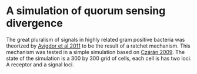 A simulation of quorum sensing divergence
======

The great pluralism of signals in highly related gram positive bacteria was
theorized by [Avigdor et al 2011] to be the result of a ratchet mechanism.
This mechanism was tested in a simple simulation based on [Czárán 2009].
The state of the simulation is a 300 by 300 grid of cells, each cell is has two loci.
A receptor and a signal loci.

[Avigdor et al 2011]:http://www.ncbi.nlm.nih.gov/pmc/articles/PMC3158151/
[Czárán 2009]:http://www.plosone.org/article/info:doi/10.1371/journal.pone.0006655
